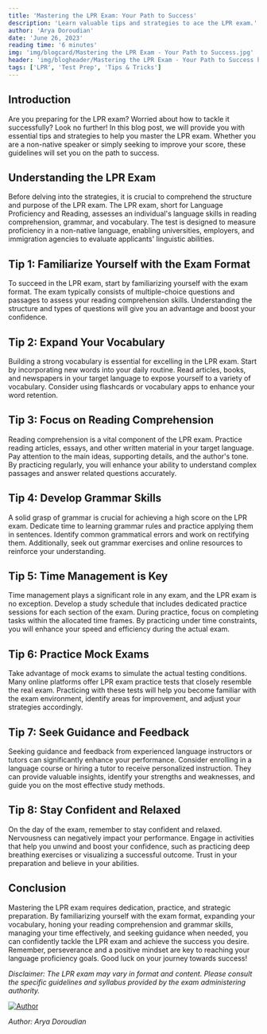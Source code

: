 ```yaml
---
title: 'Mastering the LPR Exam: Your Path to Success'
description: 'Learn valuable tips and strategies to ace the LPR exam.'
author: 'Arya Doroudian'
date: 'June 26, 2023'
reading time: '6 minutes'
img: 'img/blogcard/Mastering the LPR Exam - Your Path to Success.jpg'
header: 'img/blogheader/Mastering the LPR Exam - Your Path to Success header.jpg'
tags: ['LPR', 'Test Prep', 'Tips & Tricks']
---
```


## Introduction

Are you preparing for the LPR exam? Worried about how to tackle it successfully? Look no further! In this blog post, we will provide you with essential tips and strategies to help you master the LPR exam. Whether you are a non-native speaker or simply seeking to improve your score, these guidelines will set you on the path to success.

## Understanding the LPR Exam

Before delving into the strategies, it is crucial to comprehend the structure and purpose of the LPR exam. The LPR exam, short for Language Proficiency and Reading, assesses an individual's language skills in reading comprehension, grammar, and vocabulary. The test is designed to measure proficiency in a non-native language, enabling universities, employers, and immigration agencies to evaluate applicants' linguistic abilities.

## Tip 1: Familiarize Yourself with the Exam Format

To succeed in the LPR exam, start by familiarizing yourself with the exam format. The exam typically consists of multiple-choice questions and passages to assess your reading comprehension skills. Understanding the structure and types of questions will give you an advantage and boost your confidence.

## Tip 2: Expand Your Vocabulary

Building a strong vocabulary is essential for excelling in the LPR exam. Start by incorporating new words into your daily routine. Read articles, books, and newspapers in your target language to expose yourself to a variety of vocabulary. Consider using flashcards or vocabulary apps to enhance your word retention.

## Tip 3: Focus on Reading Comprehension

Reading comprehension is a vital component of the LPR exam. Practice reading articles, essays, and other written material in your target language. Pay attention to the main ideas, supporting details, and the author's tone. By practicing regularly, you will enhance your ability to understand complex passages and answer related questions accurately.

## Tip 4: Develop Grammar Skills

A solid grasp of grammar is crucial for achieving a high score on the LPR exam. Dedicate time to learning grammar rules and practice applying them in sentences. Identify common grammatical errors and work on rectifying them. Additionally, seek out grammar exercises and online resources to reinforce your understanding.

## Tip 5: Time Management is Key

Time management plays a significant role in any exam, and the LPR exam is no exception. Develop a study schedule that includes dedicated practice sessions for each section of the exam. During practice, focus on completing tasks within the allocated time frames. By practicing under time constraints, you will enhance your speed and efficiency during the actual exam.

## Tip 6: Practice Mock Exams

Take advantage of mock exams to simulate the actual testing conditions. Many online platforms offer LPR exam practice tests that closely resemble the real exam. Practicing with these tests will help you become familiar with the exam environment, identify areas for improvement, and adjust your strategies accordingly.

## Tip 7: Seek Guidance and Feedback

Seeking guidance and feedback from experienced language instructors or tutors can significantly enhance your performance. Consider enrolling in a language course or hiring a tutor to receive personalized instruction. They can provide valuable insights, identify your strengths and weaknesses, and guide you on the most effective study methods.

## Tip 8: Stay Confident and Relaxed

On the day of the exam, remember to stay confident and relaxed. Nervousness can negatively impact your performance. Engage in activities that help you unwind and boost your confidence, such as practicing deep breathing exercises or visualizing a successful outcome. Trust in your preparation and believe in your abilities.

## Conclusion

Mastering the LPR exam requires dedication, practice, and strategic preparation. By familiarizing yourself with the exam format, expanding your vocabulary, honing your reading comprehension and grammar skills, managing your time effectively, and seeking guidance when needed, you can confidently tackle the LPR exam and achieve the success you desire. Remember, perseverance and a positive mindset are key to reaching your language proficiency goals. Good luck on your journey towards success!

_Disclaimer: The LPR exam may vary in format and content. Please consult the specific guidelines and syllabus provided by the exam administering authority._

[![Author](https://example.com/author.jpg)](https://example.com/author-page)

_Author: Arya Doroudian_
